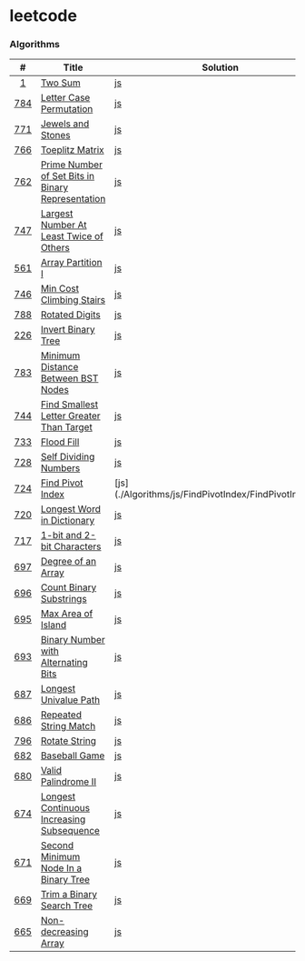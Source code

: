 # leetcode

### Algorithms

|  #  | Title | Solution | Difficulty |
| :-: | ----- | -------- | :--------: |
| [1](https://leetcode.com/problems/two-sum/) | [Two Sum](https://leetcode.com/problems/two-sum/) | [js](./Algorithms/js/TwoSum/TwoSum.js) | Easy |
| [784](https://leetcode.com/problems/letter-case-permutation/) | [Letter Case Permutation](https://leetcode.com/problems/letter-case-permutation/) | [js](./Algorithms/js/LetterCasePermutation/LetterCasePermutation.js) | Easy |
| [771](https://leetcode.com/problems/jewels-and-stones/) | [Jewels and Stones](https://leetcode.com/problems/jewels-and-stones/) | [js](./Algorithms/js/JewelsAndStones/JewelsAndStones.js) | Easy |
| [766](https://leetcode.com/problems/toeplitz-matrix/) | [Toeplitz Matrix](https://leetcode.com/problems/toeplitz-matrix/) | [js](./Algorithms/js/ToeplitzMatrix/ToeplitzMatrix.js) | Easy |
| [762](https://leetcode.com/problems/prime-number-of-set-bits-in-binary-representation/) | [Prime Number of Set Bits in Binary Representation](https://leetcode.com/problems/prime-number-of-set-bits-in-binary-representation/) | [js](./Algorithms/js/PrimeNumberOfSetBitsInBinaryRepresentation/PrimeNumberOfSetBitsInBinaryRepresentation.js) | Easy |
| [747](https://leetcode.com/problems/largest-number-at-least-twice-of-others/) | [Largest Number At Least Twice of Others](https://leetcode.com/problems/largest-number-at-least-twice-of-others/) | [js](./Algorithms/js/LargestNumberAtLeastTwiceOfOthers/LargestNumberAtLeastTwiceOfOthers.js) | Easy |
| [561](https://leetcode.com/problems/array-partition-i/) | [Array Partition I](https://leetcode.com/problems/array-partition-i/) | [js](./Algorithms/js/ArrayPartitionI) | Easy |
| [746](https://leetcode.com/problems/min-cost-climbing-stairs/) | [Min Cost Climbing Stairs](https://leetcode.com/problems/min-cost-climbing-stairs/) | [js](./Algorithms/js/MinCostClimbingStairs/MinCostClimbingStairs.js) | Easy |
| [788](https://leetcode.com/problems/rotated-digits/) | [Rotated Digits](https://leetcode.com/problems/rotated-digits/) | [js](./Algorithms/js/RotatedDigits/RotatedDigits.js) | Easy |
| [226](https://leetcode.com/problems/invert-binary-tree/) | [Invert Binary Tree](https://leetcode.com/problems/invert-binary-tree/) | [js](./Algorithms/js/InvertBinaryTree/InvertBinaryTree.js) | Easy |
| [783](https://leetcode.com/problems/minimum-distance-between-bst-nodes/) | [Minimum Distance Between BST Nodes](https://leetcode.com/problems/minimum-distance-between-bst-nodes/) | [js](./Algorithms/js/MinimumDistanceBetweenBSTNodes/MinimumDistanceBetweenBSTNodes.js) | Easy |
| [744](https://leetcode.com/problems/find-smallest-letter-greater-than-target/) | [Find Smallest Letter Greater Than Target](https://leetcode.com/problems/find-smallest-letter-greater-than-target/) | [js](./Algorithms/js/FindSmallestLetterGreaterThanTarget) | Easy |
| [733](https://leetcode.com/problems/flood-fill/) | [Flood Fill](https://leetcode.com/problems/flood-fill/) | [js](./Algorithms/js/FloodFill/FloodFill.js) | Easy |
| [728](https://leetcode.com/problems/self-dividing-numbers/) | [Self Dividing Numbers](https://leetcode.com/problems/self-dividing-numbers/) | [js](./Algorithms/js/SelfDividingNumbers/SelfDividingNumbers.js) | Easy |
| [724](https://leetcode.com/problems/find-pivot-index/) | [Find Pivot Index](https://leetcode.com/problems/find-pivot-index/) | [js] (./Algorithms/js/FindPivotIndex/FindPivotIndex.js) | Easy |
| [720](https://leetcode.com/problems/longest-word-in-dictionary/) | [Longest Word in Dictionary](https://leetcode.com/problems/longest-word-in-dictionary/) | [js](./Algorithms/js/LongestWordInDictionary/LongestWordInDictionary.js) | Easy |
| [717](https://leetcode.com/problems/1-bit-and-2-bit-characters/) | [1-bit and 2-bit Characters](https://leetcode.com/problems/1-bit-and-2-bit-characters/) | [js](./Algorithms/js/OneBitAndTwoBitCharacters/OneBitAndTwoBitCharacters.js) | Easy |
| [697](https://leetcode.com/problems/degree-of-an-array/) | [Degree of an Array](https://leetcode.com/problems/degree-of-an-array/) | [js](./Algorithms/js/DegreeOfAnArray/DegreeOfAnArray.js) | Easy |
| [696](https://leetcode.com/problems/count-binary-substrings/) | [Count Binary Substrings](https://leetcode.com/problems/count-binary-substrings/) | [js](./Algorithms/js/CountBinarySubstrings/CountBinarySubstrings.js) | Easy |
| [695](https://leetcode.com/problems/max-area-of-island/) | [Max Area of Island](https://leetcode.com/problems/max-area-of-island/) | [js](./Algorithms/js/MaxAreaOfIsland/MaxAreaOfIsland.js) | Easy |
| [693](https://leetcode.com/problems/binary-number-with-alternating-bits/) | [Binary Number with Alternating Bits](https://leetcode.com/problems/binary-number-with-alternating-bits/) | [js](./Algorithms/js/BinaryNumberWithAlternatingBits/BinaryNumberWithAlternatingBits.js) | Easy |
| [687](https://leetcode.com/problems/longest-univalue-path/) | [Longest Univalue Path](https://leetcode.com/problems/longest-univalue-path/) | [js](./Algorithms/js/LongestUnivaluePath/LongestUnivaluePath.js) | Easy |
| [686](https://leetcode.com/problems/repeated-string-match/) | [Repeated String Match](https://leetcode.com/problems/repeated-string-match/) | [js](./Algorithms/js/RepeatedStringMatch/RepeatedStringMatch.js) | Easy |
| [796](https://leetcode.com/problems/rotate-string/) | [Rotate String](https://leetcode.com/problems/rotate-string/) | [js](./Algorithms/js/RotateString/RotateString.js) | Easy |
| [682](https://leetcode.com/problems/baseball-game/) | [Baseball Game](https://leetcode.com/problems/baseball-game/) | [js](./Algorithms/js/BaseballGame/BaseballGame.js) | Easy |
| [680](https://leetcode.com/problems/valid-palindrome-ii/) | [Valid Palindrome II](https://leetcode.com/problems/valid-palindrome-ii/) | [js](./Algorithms/js/ValidPalindromeII/ValidPalindromeII.js) | Easy |
| [674](https://leetcode.com/problems/longest-continuous-increasing-subsequence/) | [Longest Continuous Increasing Subsequence](https://leetcode.com/problems/longest-continuous-increasing-subsequence/) | [js](./Algorithms/js/LongestContinuousIncreasingSubsequence/LongestContinuousIncreasingSubsequence/LongestContinuousIncreasingSubsequence.js) | Easy |
| [671](https://leetcode.com/problems/second-minimum-node-in-a-binary-tree/) | [Second Minimum Node In a Binary Tree](https://leetcode.com/problems/second-minimum-node-in-a-binary-tree/) | [js](./Algorithms/js/SecondMinimumNodeInABinaryTree/SecondMinimumABinaryTree.js) | Easy |
| [669](https://leetcode.com/problems/trim-a-binary-search-tree/) | [Trim a Binary Search Tree](https://leetcode.com/problems/trim-a-binary-search-tree/) | [js](./Algorithms/js/TrimABinarySearchTree/TrimABinarySearchTree.js) | Easy |
| [665](https://leetcode.com/problems/non-decreasing-array/) | [Non-decreasing Array](https://leetcode.com/problems/non-decreasing-array/) | [js](./NondecreasingArray/NondecreasingArray.js) | Easy |
